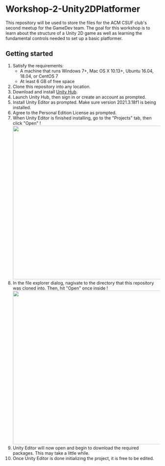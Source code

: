 # Workshop-2-Unity2DPlatformer
This repository will be used to store the files for the ACM CSUF club's second meetup for the GameDev team. The goal for this workshop is to learn about the structure of a Unity 2D game as well as learning the fundamental controls needed to set up a basic platformer.

## Getting started
1. Satisfy the requirements:
    * A machine that runs Windows 7+, Mac OS X 10.13+, Ubuntu 16.04, 18.04, or CentOS 7
    * At least 6 GB of free space
1. Clone this repository into any location.
1. Download and install [Unity Hub](https://unity.com/download).
1. Launch Unity Hub, then sign in or create an account as prompted.
1. Install Unity Editor as prompted. Make sure version 2021.3.18f1 is being installed.
1. Agree to the Personal Edition License as prompted.
1. When Unity Editor is finished installing, go to the "Projects" tab, then click "Open"
!<img src="https://user-images.githubusercontent.com/35513545/218860314-f6f18a44-1a9f-404e-80f1-b104248382c5.png" width="500">
1. In the file explorer dialog, nagivate to the directory that this repository was cloned into. Then, hit "Open" once inside
!<img src="https://user-images.githubusercontent.com/35513545/218861308-bfdeb27c-5e55-4b6f-a3ca-3dd1f58fb913.png" width="500">
1. Unity Editor will now open and begin to download the required packages. This may take a little while.
1. Once Unity Editor is done initializing the project, it is free to be edited.
